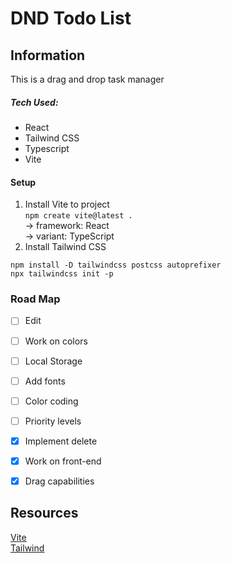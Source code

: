 # DND Todo List

## Information
This is a drag and drop task manager
  ##### Tech Used:
- React
- Tailwind CSS
- Typescript
- Vite

#### Setup
1. Install Vite to project <br>
`npm create vite@latest .`<br>
-> framework: React<br>
-> variant: TypeScript
2. Install Tailwind CSS
```
npm install -D tailwindcss postcss autoprefixer
npx tailwindcss init -p
```


### Road Map
- [ ] Edit
- [ ] Work on colors
- [ ] Local Storage
- [ ] Add fonts
- [ ] Color coding
- [ ] Priority levels
- [X] Implement delete
- [X] Work on front-end
- [X] Drag capabilities



## Resources
[Vite](https://vitejs.dev/)<br>
[Tailwind](https://tailwindcss.com/)